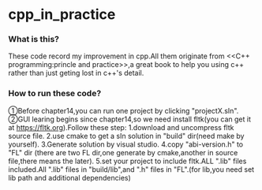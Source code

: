 # cpp_in_practice
### What is this?
  These code record my improvement in cpp.All them originate from <<C++ programming:princle and practice>>,a great book to help you using c++ rather than just geting lost in c++'s detail.
### How to run these code?
  ①Before chapter14,you can run one project by clicking "projectX.sIn".
  ②GUI learing begins since chapter14,so we need install fltk(you can get it at https://fltk.org).Follow these step:
    1.download and uncompress fltk source file.
    2.use cmake to get a sIn solution in "build" dir(need make by yourself).
    3.Generate solution by visual studio.
    4.copy "abi-version.h" to "FL" dir (there are two FL dir,one generate by cmake,another in source file,there means the later).
    5.set your project to include fltk.ALL ".lib" files included.All ".lib" files in "build/lib",and ".h" files in "FL".(for lib,you need set lib path and additional dependencies)
